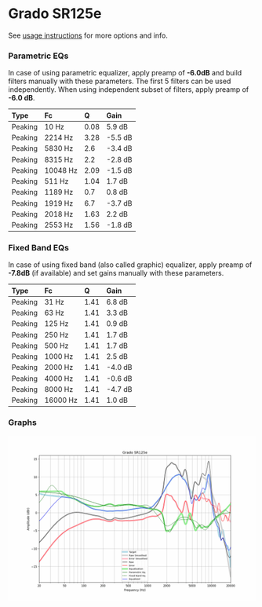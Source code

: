 # Grado SR125e
See [usage instructions](https://github.com/jaakkopasanen/AutoEq#usage) for more options and info.

### Parametric EQs
In case of using parametric equalizer, apply preamp of **-6.0dB** and build filters manually
with these parameters. The first 5 filters can be used independently.
When using independent subset of filters, apply preamp of **-6.0 dB**.

| Type    | Fc       |    Q | Gain    |
|:--------|:---------|:-----|:--------|
| Peaking | 10 Hz    | 0.08 | 5.9 dB  |
| Peaking | 2214 Hz  | 3.28 | -5.5 dB |
| Peaking | 5830 Hz  | 2.6  | -3.4 dB |
| Peaking | 8315 Hz  | 2.2  | -2.8 dB |
| Peaking | 10048 Hz | 2.09 | -1.5 dB |
| Peaking | 511 Hz   | 1.04 | 1.7 dB  |
| Peaking | 1189 Hz  | 0.7  | 0.8 dB  |
| Peaking | 1919 Hz  | 6.7  | -3.7 dB |
| Peaking | 2018 Hz  | 1.63 | 2.2 dB  |
| Peaking | 2553 Hz  | 1.56 | -1.8 dB |

### Fixed Band EQs
In case of using fixed band (also called graphic) equalizer, apply preamp of **-7.8dB**
(if available) and set gains manually with these parameters.

| Type    | Fc       |    Q | Gain    |
|:--------|:---------|:-----|:--------|
| Peaking | 31 Hz    | 1.41 | 6.8 dB  |
| Peaking | 63 Hz    | 1.41 | 3.3 dB  |
| Peaking | 125 Hz   | 1.41 | 0.9 dB  |
| Peaking | 250 Hz   | 1.41 | 1.7 dB  |
| Peaking | 500 Hz   | 1.41 | 1.7 dB  |
| Peaking | 1000 Hz  | 1.41 | 2.5 dB  |
| Peaking | 2000 Hz  | 1.41 | -4.0 dB |
| Peaking | 4000 Hz  | 1.41 | -0.6 dB |
| Peaking | 8000 Hz  | 1.41 | -4.7 dB |
| Peaking | 16000 Hz | 1.41 | 1.0 dB  |

### Graphs
![](./Grado%20SR125e.png)